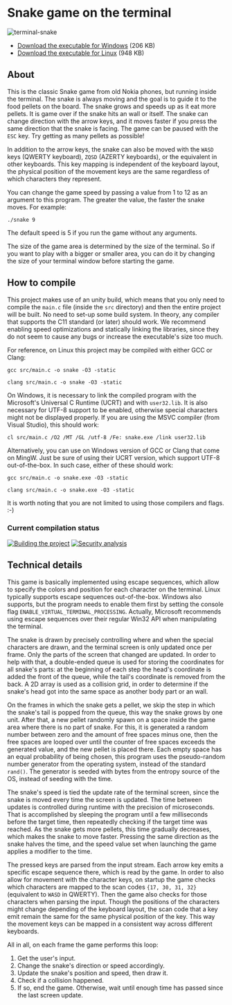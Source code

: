 # Snake game on the terminal

![terminal-snake](https://github.com/tbpaolini/terminal-snake/assets/85261542/b312b540-9e59-4bd7-9299-490ac5d13d2a)

* [Download the executable for Windows](https://github.com/tbpaolini/terminal-snake/releases/download/v1.0.5/snake.exe) (206 KB)
* [Download the executable for Linux](https://github.com/tbpaolini/terminal-snake/releases/download/v1.0.5/snake) (948 KB)

## About

This is the classic Snake game from old Nokia phones, but running inside the terminal. The snake is always moving and the goal is to guide it to the food pellets on the board. The snake grows and speeds up as it eat more pellets. It is game over if the snake hits an wall or itself. The snake can change direction with the arrow keys, and it moves faster if you press the same direction that the snake is facing. The game can be paused with the `ESC` key. Try getting as many pellets as possible!

In addition to the arrow keys, the snake can also be moved with the `WASD` keys (QWERTY keyboard), `ZQSD` (AZERTY keyboards), or the equivalent in other keyboards. This key mapping is independent of the keyboard layout, the physical position of the movement keys are the same regardless of which characters they represent.

You can change the game speed by passing a value from 1 to 12 as an argument to this program. The greater the value, the faster the snake moves. For example:
```shell
./snake 9
```
The default speed is 5 if you run the game without any arguments.

The size of the game area is determined by the size of the terminal. So if you want to play with a bigger or smaller area, you can do it by changing the size of your terminal window before starting the game.

## How to compile

This project makes use of an unity build, which means that you only need to compile the `main.c` file (inside the `src` directory) and then the entire project will be built. No need to set-up some build system. In theory, any compiler that supports the C11 standard (or later) should work. We recommend enabling speed optimizations and statically linking the libraries, since they do not seem to cause any bugs or increase the executable's size too much.

For reference, on Linux this project may be compiled with either GCC or Clang:
```shell
gcc src/main.c -o snake -O3 -static
```
```shell
clang src/main.c -o snake -O3 -static
```

On Windows, it is necessary to link the compiled program with the Microsoft's Universal C Runtime (UCRT) and with `user32.lib`. It is also necessary for UTF-8 support to be enabled, otherwise special characters might not be displayed properly. If you are using the MSVC compiler (from Visual Studio), this should work:
```shell
cl src/main.c /O2 /MT /GL /utf-8 /Fe: snake.exe /link user32.lib
```

Alternatively, you can use on Windows version of GCC or Clang that come on MingW. Just be sure of using their UCRT version, which support UTF-8 out-of-the-box. In such case, either of these should work:
```shell
gcc src/main.c -o snake.exe -O3 -static
```
```shell
clang src/main.c -o snake.exe -O3 -static
```

It is worth noting that you are not limited to using those compilers and flags. :-)

### Current compilation status

[![Building the project](https://github.com/tbpaolini/terminal-snake/actions/workflows/build.yml/badge.svg)](https://github.com/tbpaolini/terminal-snake/actions/workflows/build.yml)
[![Security analysis](https://github.com/tbpaolini/terminal-snake/actions/workflows/codeql.yml/badge.svg)](https://github.com/tbpaolini/terminal-snake/actions/workflows/codeql.yml)

## Technical details

This game is basically implemented using escape sequences, which allow to specify the colors and position for each character on the terminal. Linux typically supports escape sequences out-of-the-box. Windows also supports, but the program needs to enable them first by setting the console flag `ENABLE_VIRTUAL_TERMINAL_PROCESSING`. Actually, Microsoft recommends using escape sequences over their regular Win32 API when manipulating the terminal.

The snake is drawn by precisely controlling where and when the special characters are drawn, and the terminal screen is only updated once per frame. Only the parts of the screen that changed are updated. In order to help with that, a double-ended queue is used for storing the coordinates for all snake's parts: at the beginning of each step the head's coordinate is added the front of the queue, while the tail's coordinate is removed from the back. A 2D array is used as a collision grid, in order to determine if the snake's head got into the same space as another body part or an wall.

On the frames in which the snake gets a pellet, we skip the step in which the snake's tail is popped from the queue, this way the snake grows by one unit. After that, a new pellet randomly spawn on a space inside the game area where there is no part of snake. For this, it is generated a random number between zero and the amount of free spaces minus one, then the free spaces are looped over until the counter of free spaces exceeds the generated value, and the new pellet is placed there. Each empty space has an equal probability of being chosen, this program uses the pseudo-random number generator from the operating system, instead of the standard `rand()`. The generator is seeded with bytes from the entropy source of the OS, instead of seeding with the time.

The snake's speed is tied the update rate of the terminal screen, since the snake is moved every time the screen is updated. The time between updates is controlled during runtime with the precision of microseconds. That is accomplished by sleeping the program until a few milliseconds before the target time, then repeatedly checking if the target time was reached. As the snake gets more pellets, this time gradually decreases, which makes the snake to move faster. Pressing the same direction as the snake halves the time, and the speed value set when launching the game applies a modifier to the time.

The pressed keys are parsed from the input stream. Each arrow key emits a specific escape sequence there, which is read by the game. In order to also allow for movement with the character keys, on startup the game checks which characters are mapped to the scan codes `{17, 30, 31, 32}` (equivalent to `WASD` in QWERTY). Then the game also checks for those characters when parsing the input. Though the positions of the characters might change depending of the keyboard layout, the scan code that a key emit remain the same for the same physical position of the key. This way the movement keys can be mapped in a consistent way across different keyboards.

All in all, on each frame the game performs this loop:
1. Get the user's input.
2. Change the snake's direction or speed accordingly.
3. Update the snake's position and speed, then draw it.
4. Check if a collision happened.
5. If so, end the game. Otherwise, wait until enough time has passed since the last screen update.
